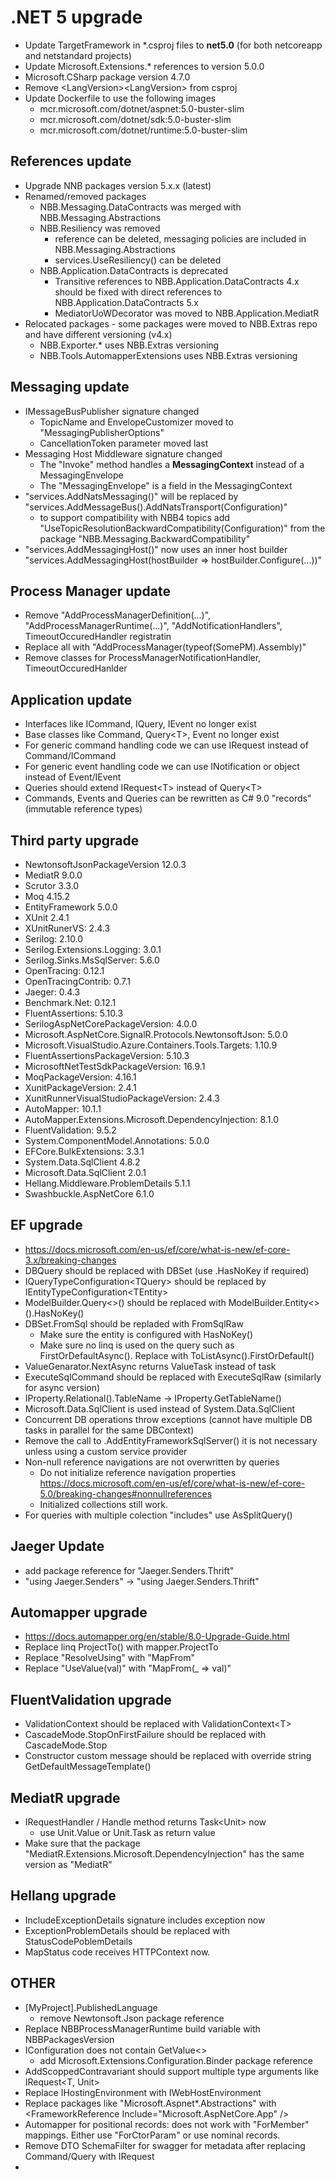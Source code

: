 # .NET 5 upgrade
* Update TargetFramework in *.csproj files to **net5.0** (for both netcoreapp and netstandard projects)
* Update Microsoft.Extensions.*  references to version 5.0.0
* Microsoft.CSharp package version 4.7.0
* Remove \<LangVersion\>\<LangVersion\> from csproj
* Update Dockerfile to use the following images
  * mcr.microsoft.com/dotnet/aspnet:5.0-buster-slim
  * mcr.microsoft.com/dotnet/sdk:5.0-buster-slim
  * mcr.microsoft.com/dotnet/runtime:5.0-buster-slim

## References update 
* Upgrade NNB packages version 5.x.x (latest)
* Renamed/removed packages
  * NBB.Messaging.DataContracts was merged with NBB.Messaging.Abstractions
  * NBB.Resiliency was removed 
    * reference can be deleted, messaging policies are included in NBB.Messaging.Abstractions
    * services.UseResiliency() can be deleted
  * NBB.Application.DataContracts is deprecated
    * Transitive references to NBB.Application.DataContracts 4.x should be fixed with direct references to NBB.Application.DataContracts 5.x
    * MediatorUoWDecorator was moved to NBB.Application.MediatR
* Relocated packages - some packages were moved to NBB.Extras repo and have different versioning (v4.x)
  * NBB.Exporter.* uses NBB.Extras versioning
  * NBB.Tools.AutomapperExtensions uses NBB.Extras versioning


## Messaging update
* IMessageBusPublisher signature changed
  * TopicName and EnvelopeCustomizer moved to "MessagingPublisherOptions"
  * CancellationToken parameter moved last
* Messaging Host Middleware signature changed
  * The "Invoke" method handles a **MessagingContext** instead of a MessagingEnvelope
  * The "MessagingEnvelope" is a field in the MessagingContext
* "services.AddNatsMessaging()" will be replaced by "services.AddMessageBus().AddNatsTransport(Configuration)"
  * to support compatibility with NBB4 topics add "UseTopicResolutionBackwardCompatibility(Configuration)" from the package "NBB.Messaging.BackwardCompatibility"
* "services.AddMessagingHost()" now uses an inner host builder "services.AddMessagingHost(hostBuilder => hostBuilder.Configure(...))"

## Process Manager update
* Remove "AddProcessManagerDefinition(...)", "AddProcessManagerRuntime(...)", "AddNotificationHandlers", TimeoutOccuredHandler registratin
* Replace all with "AddProcessManager(typeof(SomePM).Assembly)"
* Remove classes for ProcessManagerNotificationHandler, TimeoutOccuredHanlder


## Application update
* Interfaces like ICommand, IQuery, IEvent no longer exist
* Base classes like Command, Query\<T\>, Event no longer exist
* For generic command handling code we can use IRequest instead of Command/ICommand
* For generic event handling code we can use INotification or object instead of Event/IEvent
* Queries should extend IRequest\<T\> instead of Query\<T\>
* Commands, Events and Queries can be rewritten as C# 9.0 "records" (immutable reference types)
 
## Third party upgrade
* NewtonsoftJsonPackageVersion 12.0.3
* MediatR 9.0.0
* Scrutor 3.3.0
* Moq 4.15.2
* EntityFramework 5.0.0
* XUnit 2.4.1
* XUnitRunerVS: 2.4.3
* Serilog: 2.10.0
* Serilog.Extensions.Logging: 3.0.1
* Serilog.Sinks.MsSqlServer: 5.6.0
* OpenTracing: 0.12.1
* OpenTracingContrib: 0.7.1
* Jaeger: 0.4.3
* Benchmark.Net: 0.12.1
* FluentAssertions: 5.10.3
* SerilogAspNetCorePackageVersion: 4.0.0
* Microsoft.AspNetCore.SignalR.Protocols.NewtonsoftJson: 5.0.0
* Microsoft.VisualStudio.Azure.Containers.Tools.Targets: 1.10.9
* FluentAssertionsPackageVersion: 5.10.3
* MicrosoftNetTestSdkPackageVersion:  16.9.1
* MoqPackageVersion: 4.16.1
* XunitPackageVersion: 2.4.1
* XunitRunnerVisualStudioPackageVersion: 2.4.3
* AutoMapper: 10.1.1
* AutoMapper.Extensions.Microsoft.DependencyInjection: 8.1.0
* FluentValidation: 9.5.2
* System.ComponentModel.Annotations: 5.0.0
* EFCore.BulkExtensions: 3.3.1
* System.Data.SqlClient 4.8.2
* Microsoft.Data.SqlClient 2.0.1
* Hellang.Middleware.ProblemDetails 5.1.1
* Swashbuckle.AspNetCore 6.1.0

## EF upgrade
* https://docs.microsoft.com/en-us/ef/core/what-is-new/ef-core-3.x/breaking-changes
* DBQuery should be replaced with DBSet (use .HasNoKey if required)
* IQueryTypeConfiguration\<TQuery\> should be replaced by IEntityTypeConfiguration\<TEntity\>
* ModelBuilder.Query\<\>() should be replaced with ModelBuilder.Entity\<\>().HasNoKey()
* DBSet.FromSql should be repladed with FromSqlRaw
  * Make sure the entity is configured with HasNoKey()
  * Make sure no linq is used on the query such as FirstOrDefaultAsync(). Replace with ToListAsync().FirstOrDefault()
* ValueGenarator.NextAsync returns ValueTask instead of task
* ExecuteSqlCommand should be replaced with ExecuteSqlRaw (similarly for async version)
* IProperty.Relational().TableName -> IProperty.GetTableName()
* Microsoft.Data.SqlClient is used instead of System.Data.SqlClient
* Concurrent DB operations throw exceptions (cannot have multiple DB tasks in parallel for the same DBContext)
* Remove the call to .AddEntityFrameworkSqlServer() it is not necessary unless using a custom service provider
* Non-null reference navigations are not overwritten by queries 
  * Do not initialize reference navigation properties https://docs.microsoft.com/en-us/ef/core/what-is-new/ef-core-5.0/breaking-changes#nonnullreferences
  * Initialized collections still work.
* For queries with multiple colection "includes" use AsSplitQuery() 

## Jaeger Update
* add package reference for "Jaeger.Senders.Thrift"
* "using Jaeger.Senders" -> "using Jaeger.Senders.Thrift"

## Automapper upgrade
* https://docs.automapper.org/en/stable/8.0-Upgrade-Guide.html
* Replace linq ProjectTo() with mapper.ProjectTo
* Replace "ResolveUsing" with "MapFrom"
* Replace "UseValue(val)" with "MapFrom(_ => val)"

## FluentValidation upgrade
* ValidationContext should be replaced with ValidationContext\<T\>
* CascadeMode.StopOnFirstFailure should be replaced with CascadeMode.Stop
* Constructor custom message should be replaced with override string GetDefaultMessageTemplate()

## MediatR upgrade
* IRequestHandler / Handle method returns Task\<Unit\> now
  * use Unit.Value or Unit.Task as return value
* Make sure that the package "MediatR.Extensions.Microsoft.DependencyInjection" has the same version as "MediatR"

## Hellang upgrade
* IncludeExceptionDetails signature includes exception now
* ExceptionProblemDetails should be replaced with StatusCodePoblemDetails
* MapStatus code receives HTTPContext now.

## OTHER
* [MyProject].PublishedLanguage
  * remove Newtonsoft.Json package reference
* Replace NBBProcessManagerRuntime build variable with NBBPackagesVersion
* IConfiguration does not contain GetValue\<\>
  * add Microsoft.Extensions.Configuration.Binder package reference
* AddScoppedContravariant should support multiple type arguments like IRequest\<T, Unit\>
* Replace IHostingEnvironment with IWebHostEnvironment 
* Replace packages like "Microsoft.Aspnet*.Abstractions" with \<FrameworkReference Include="Microsoft.AspNetCore.App" /\>
* Automapper for positional records: does not work with "ForMember" mappings. Either use "ForCtorParam" or use nominal records.
* Remove DTO SchemaFilter for swagger for metadata after replacing Command/Query with IRequest
*